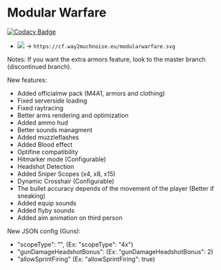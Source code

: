# Modular Warfare

[![Codacy Badge](https://api.codacy.com/project/badge/Grade/e9c139b80e3e40b5af1cdc61feeb46e5)](https://app.codacy.com/manual/Protoxy22/ModularWarfare?utm_source=github.com&utm_medium=referral&utm_content=Protoxy22/ModularWarfare&utm_campaign=Badge_Grade_Dashboard)
* [![](https://cf.way2muchnoise.eu/modularwarfare.svg)](https://www.curseforge.com/minecraft/mc-mods/modularwarfare) -> `https://cf.way2muchnoise.eu/modularwarfare.svg`

Notes: If you want the extra armors feature, look to the master branch (discontinued branch).

New features:
 - Added officialmw pack (M4A1, armors and clothing)
 - Fixed serverside loading
 - Fixed raytracing
 - Better arms rendering and optimization
 - Added ammo hud
 - Better sounds managment
 - Added muzzleflashes
 - Added Blood effect
 - Optifine compatibility
 - Hitmarker mode (Configurable)
 - Headshot Detection
 - Added Sniper Scopes (x4, x8, x15)
 - Dynamic Crosshair (Configurable)
 - The bullet accuracy depends of the movement of the player (Better if sneaking)
 - Added equip sounds
 - Added flyby sounds
 - Added aim animation on third person

New JSON config (Guns):
 - "scopeType": "", (Ex: "scopeType": "4x")
 - "gunDamageHeadshotBonus": (Ex: "gunDamageHeadshotBonus": 2)
 - "allowSprintFiring" (Ex: "allowSprintFiring": true)


